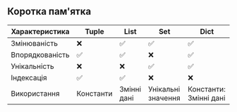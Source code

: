 
## Коротка пам'ятка

| Характеристика | Tuple        | List         | Set          | Dict  |
|----------------|--------------|--------------|--------------|--------------|
| Змінюваність   | ❌           | ✅           | ✅           |✅  |
| Впорядкованість| ✅           | ✅           | ❌           |✅  |
| Унікальність   | ❌           | ❌           | ✅           |✅  |
| Індексація     | ✅           | ✅           | ❌           |  ❌ |
| Використання   | Константи    | Змінні дані  | Унікальні значення | Константи: Змінні дані  |